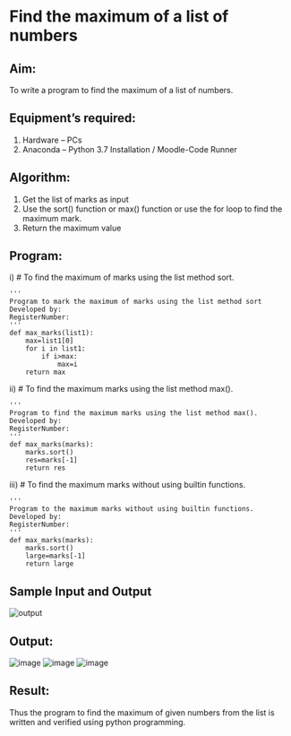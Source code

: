 # Find the maximum of a list of numbers
## Aim:
To write a program to find the maximum of a list of numbers.
## Equipment’s required:
1.	Hardware – PCs
2.	Anaconda – Python 3.7 Installation / Moodle-Code Runner
## Algorithm:
1.	Get the list of marks as input
2.	Use the sort() function or max() function or use the for loop to find the maximum mark.
3.	Return the maximum value
## Program:

i)	# To find the maximum of marks using the list method sort.
~~~
''' 
Program to mark the maximum of marks using the list method sort
Developed by: 
RegisterNumber: 
'''
def max_marks(list1):
    max=list1[0]
    for i in list1:
        if i>max:
            max=i
    return max
~~~

ii)	# To find the maximum marks using the list method max().
~~~
''' 
Program to find the maximum marks using the list method max().
Developed by: 
RegisterNumber: 
'''
def max_marks(marks):
    marks.sort()
    res=marks[-1]
    return res
~~~

iii) # To find the maximum marks without using builtin functions.
~~~
''' 
Program to the maximum marks without using builtin functions.
Developed by: 
RegisterNumber: 
'''
def max_marks(marks):
    marks.sort()
    large=marks[-1]
    return large
~~~

## Sample Input and Output
![output](./img/max_marks1.jpg) 

## Output:
![image](https://github.com/etjabajasphin/FindMaximum/assets/139336455/b9681265-5104-4e41-9877-6f5e65561c71)
![image](https://github.com/etjabajasphin/FindMaximum/assets/139336455/af542f19-cdb5-414f-9d62-207bcd8602d4)
![image](https://github.com/etjabajasphin/FindMaximum/assets/139336455/c3a6456a-8b94-40da-b3a9-797f54e86d4c)








## Result:
Thus the program to find the maximum of given numbers from the list is written and verified using python programming.
